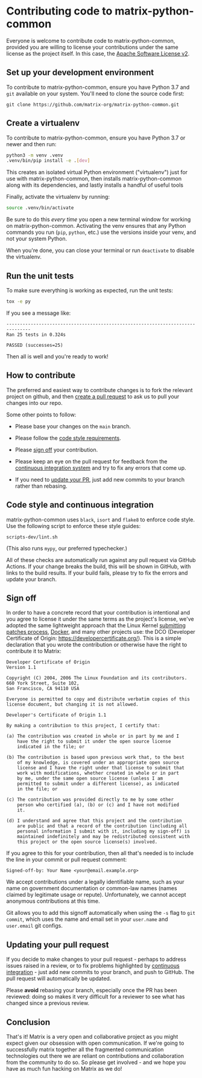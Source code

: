 # Contributing code to matrix-python-common

Everyone is welcome to contribute code to matrix-python-common, provided you are
willing to license your contributions under the same license as the project
itself. In this case, the [Apache Software License v2](LICENSE).

## Set up your development environment

To contribute to matrix-python-common, ensure you have Python 3.7 and `git`
available on your system. You'll need to clone the source code first:

```shell
git clone https://github.com/matrix-org/matrix-python-common.git
```

## Create a virtualenv

To contribute to matrix-python-common, ensure you have Python 3.7 or newer and
then run:

```bash
python3 -m venv .venv
.venv/bin/pip install -e .[dev]
```

This creates an isolated virtual Python environment ("virtualenv") just for
use with matrix-python-common, then installs matrix-python-common along with its
dependencies, and lastly installs a handful of useful tools

Finally, activate the virtualenv by running:

```bash
source .venv/bin/activate
```

Be sure to do this _every time_ you open a new terminal window for working on
matrix-python-common. Activating the venv ensures that any Python commands you
run (`pip`, `python`, etc.) use the versions inside your venv, and not your
system Python.

When you're done, you can close your terminal or run `deactivate` to disable
the virtualenv.

## Run the unit tests

To make sure everything is working as expected, run the unit tests:

```bash
tox -e py
```

If you see a message like:

```
-------------------------------------------------------------------------------
Ran 25 tests in 0.324s

PASSED (successes=25)
```

Then all is well and you're ready to work!

## How to contribute

The preferred and easiest way to contribute changes is to fork the relevant
project on github, and then [create a pull request](
https://help.github.com/articles/using-pull-requests/) to ask us to pull your
changes into our repo.

Some other points to follow:

 * Please base your changes on the `main` branch.

 * Please follow the [code style requirements](
   #code-style-and-continuous-integration).

 * Please [sign off](#sign-off) your contribution.

 * Please keep an eye on the pull request for feedback from the [continuous
   integration system](#code-style-and-continuous-integration) and try to fix
   any errors that come up.

 * If you need to [update your PR](#updating-your-pull-request), just add new
   commits to your branch rather than rebasing.

## Code style and continuous integration

matrix-python-common uses `black`, `isort` and `flake8` to enforce code style.
Use the following script to enforce these style guides:

```shell
scripts-dev/lint.sh
```

(This also runs `mypy`, our preferred typechecker.)

All of these checks are automatically run against any pull request via GitHub
Actions. If your change breaks the build, this
will be shown in GitHub, with links to the build results. If your build fails,
please try to fix the errors and update your branch.

## Sign off

In order to have a concrete record that your contribution is intentional
and you agree to license it under the same terms as the project's license, we've
adopted the same lightweight approach that the Linux Kernel
[submitting patches process](
https://www.kernel.org/doc/html/latest/process/submitting-patches.html#sign-your-work-the-developer-s-certificate-of-origin>),
[Docker](https://github.com/docker/docker/blob/master/CONTRIBUTING.md), and many
other projects use: the DCO (Developer Certificate of Origin:
https://developercertificate.org/). This is a simple declaration that you wrote
the contribution or otherwise have the right to contribute it to Matrix:

```
Developer Certificate of Origin
Version 1.1

Copyright (C) 2004, 2006 The Linux Foundation and its contributors.
660 York Street, Suite 102,
San Francisco, CA 94110 USA

Everyone is permitted to copy and distribute verbatim copies of this
license document, but changing it is not allowed.

Developer's Certificate of Origin 1.1

By making a contribution to this project, I certify that:

(a) The contribution was created in whole or in part by me and I
    have the right to submit it under the open source license
    indicated in the file; or

(b) The contribution is based upon previous work that, to the best
    of my knowledge, is covered under an appropriate open source
    license and I have the right under that license to submit that
    work with modifications, whether created in whole or in part
    by me, under the same open source license (unless I am
    permitted to submit under a different license), as indicated
    in the file; or

(c) The contribution was provided directly to me by some other
    person who certified (a), (b) or (c) and I have not modified
    it.

(d) I understand and agree that this project and the contribution
    are public and that a record of the contribution (including all
    personal information I submit with it, including my sign-off) is
    maintained indefinitely and may be redistributed consistent with
    this project or the open source license(s) involved.
```

If you agree to this for your contribution, then all that's needed is to
include the line in your commit or pull request comment:

```
Signed-off-by: Your Name <your@email.example.org>
```

We accept contributions under a legally identifiable name, such as
your name on government documentation or common-law names (names
claimed by legitimate usage or repute). Unfortunately, we cannot
accept anonymous contributions at this time.

Git allows you to add this signoff automatically when using the `-s`
flag to `git commit`, which uses the name and email set in your
`user.name` and `user.email` git configs.


## Updating your pull request

If you decide to make changes to your pull request - perhaps to address issues
raised in a review, or to fix problems highlighted by [continuous
integration](#continuous-integration-and-testing) - just add new commits to your
branch, and push to GitHub. The pull request will automatically be updated.

Please **avoid** rebasing your branch, especially once the PR has been
reviewed: doing so makes it very difficult for a reviewer to see what has
changed since a previous review.

## Conclusion

That's it! Matrix is a very open and collaborative project as you might expect
given our obsession with open communication. If we're going to successfully
matrix together all the fragmented communication technologies out there we are
reliant on contributions and collaboration from the community to do so. So
please get involved - and we hope you have as much fun hacking on Matrix as we
do!
